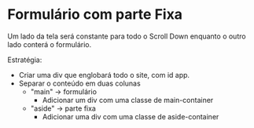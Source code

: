 # Formulário com parte Fixa

Um lado da tela será constante para todo o Scroll Down enquanto o outro lado conterá o formulário.

Estratégia: 
- Criar uma div que englobará todo o site, com id app.
- Separar o conteúdo em duas colunas 
    - "main" -> formulário
        - Adicionar um div com uma classe de main-container
    - "aside" -> parte fixa
        - Adicionar uma div com uma classe de aside-container